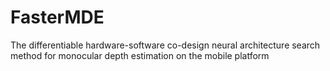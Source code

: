 # FasterMDE
The differentiable hardware-software co-design neural architecture search method for monocular depth estimation on the mobile platform 

